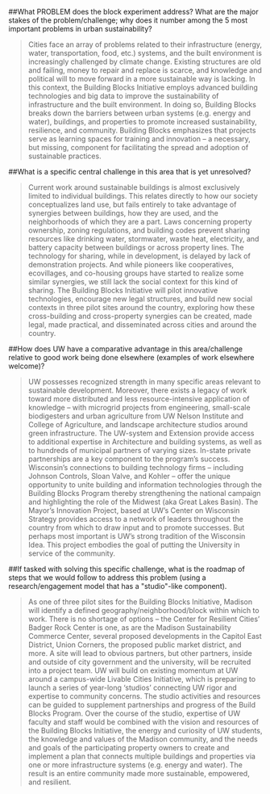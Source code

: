 ##What PROBLEM does the block experiment address? What are the major stakes of the problem/challenge; why does it number among the 5 most important problems in urban sustainability?

>Cities face an array of problems related to their infrastructure (energy, water, transportation, food, etc.) systems, and the built environment is increasingly challenged by climate change. Existing structures are old and failing, money to repair and replace is scarce, and knowledge and political will to move forward in a more sustainable way is lacking. In this context, the Building Blocks Initiative employs advanced building technologies and big data to improve the sustainability of infrastructure and the built environment. In doing so, Building Blocks breaks down the barriers between urban systems (e.g. energy and water), buildings, and properties to promote increased sustainability, resilience, and community. Building Blocks emphasizes that projects serve as learning spaces for training and innovation – a necessary, but missing, component for facilitating the spread and adoption of sustainable practices. 

##What is a specific central challenge in this area that is yet unresolved?

>Current work around sustainable buildings is almost exclusively limited to individual buildings. This relates directly to how our society conceptualizes land use, but fails entirely to take advantage of synergies between buildings, how they are used, and the neighborhoods of which they are a part. Laws concerning property ownership, zoning regulations, and building codes prevent sharing resources like drinking water, stormwater, waste heat, electricity, and battery capacity between buildings or across property lines. The technology for sharing, while in development, is delayed by lack of demonstration projects. And while pioneers like cooperatives, ecovillages, and co-housing groups have started to realize some similar synergies, we still lack the social context for this kind of sharing. The Building Blocks Initiative will pilot innovative technologies, encourage new legal structures, and build new social contexts in three pilot sites around the country, exploring how these cross-building and cross-property synergies can be created, made legal, made practical, and disseminated across cities and around the country. 

 
##How does UW have a comparative advantage in this area/challenge relative to good work being done elsewhere (examples of work elsewhere welcome)?

>UW possesses recognized strength in many specific areas relevant to sustainable development. Moreover, there exists a legacy of work toward more distributed and less resource-intensive application of knowledge – with microgrid projects from engineering, small-scale biodigesters and urban agriculture from UW Nelson Institute and College of Agriculture, and landscape architecture studios around green infrastructure. The UW-system and Extension provide access to additional expertise in Architecture and building systems, as well as to hundreds of municipal partners of varying sizes. In-state private partnerships are a key component to the program’s success. Wisconsin’s connections to building technology firms – including Johnson Controls, Sloan Valve, and Kohler – offer the unique opportunity to unite building and information technologies through the Building Blocks Program thereby strengthening the national campaign and highlighting the role of the Midwest (aka Great Lakes Basin). The Mayor’s Innovation Project, based at UW’s Center on Wisconsin Strategy provides access to a network of leaders throughout the country from which to draw input and to promote successes. But perhaps most important is UW’s strong tradition of the Wisconsin Idea. This project embodies the goal of putting the University in service of the community. 

##If tasked with solving this specific challenge, what is the roadmap of steps that we would follow to address this problem (using a research/engagement model that has a "studio"-like component).

>As one of three pilot sites for the Building Blocks Initiative, Madison will identify a defined geography/neighborhood/block within which to work. There is no shortage of options – the Center for Resilient Cities’ Badger Rock Center is one, as are the Madison Sustainability Commerce Center, several proposed developments in the Capitol East District, Union Corners, the proposed public market district, and more.  A site will lead to obvious partners, but other partners, inside and outside of city government and the university, will be recruited into a project team. UW will build on existing momentum at UW around a campus-wide Livable Cities Initiative, which is preparing to launch a series of year-long ‘studios’ connecting UW rigor and expertise to community concerns. The studio activities and resources can be guided to supplement partnerships and progress of the Build Blocks Program. Over the course of the studio, expertise of UW faculty and staff would be combined with the vision and resources of the Building Blocks Initiative, the energy and curiosity of UW students, the knowledge and values of the Madison community, and the needs and goals of the participating property owners to create and implement a plan that connects multiple buildings and properties via one or more infrastructure systems (e.g. energy and water). The result is an entire community made more sustainable, empowered, and resilient. 

